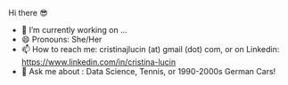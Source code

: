 Hi there :sunglasses:

- 🔭 I’m currently working on ...
- 😄 Pronouns: She/Her
- 📫 How to reach me: cristinajlucin (at) gmail (dot) com, or on Linkedin: https://www.linkedin.com/in/cristina-lucin
- 💬 Ask me about : Data Science, Tennis, or 1990-2000s German Cars!
